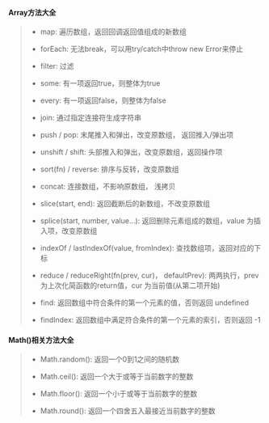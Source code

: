 #### Array方法大全

> - map: 遍历数组，返回回调返回值组成的新数组
>
> - forEach: 无法break，可以用try/catch中throw new Error来停止
>
> - filter: 过滤
>
> - some: 有一项返回true，则整体为true
>
> - every: 有一项返回false，则整体为false
>
> - join: 通过指定连接符生成字符串
>
> - push / pop: 末尾推入和弹出，改变原数组， 返回推入/弹出项
>
> - unshift / shift: 头部推入和弹出，改变原数组，返回操作项
>
> - sort(fn) / reverse: 排序与反转，改变原数组
>
> - concat: 连接数组，不影响原数组， 浅拷贝
>
> - slice(start, end): 返回截断后的新数组，不改变原数组
>
> - splice(start, number, value...): 返回删除元素组成的数组，value 为插入项，改变原数组
>
> - indexOf / lastIndexOf(value, fromIndex): 查找数组项，返回对应的下标
>
> - reduce / reduceRight(fn(prev, cur)， defaultPrev): 两两执行，prev 为上次化简函数的return值，cur 为当前值(从第二项开始)
> 
> - find: 返回数组中符合条件的第一个元素的值，否则返回 undefined
> 
> - findIndex: 返回数组中满足符合条件的第一个元素的索引，否则返回 -1

#### Math()相关方法大全

> - Math.random(): 返回一个0到1之间的随机数
>
> - Math.ceil(): 返回一个大于或等于当前数字的整数
>
> - Math.floor(): 返回一个小于或等于当前数字的整数
>
> - Math.round(): 返回一个四舍五入最接近当前数字的整数
